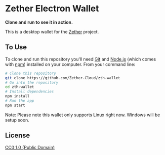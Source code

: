 # Zether Electron Wallet

**Clone and run to see it in action.**

This is a desktop wallet for the [Zether](https://zether.org/) project.

## To Use

To clone and run this repository you'll need [Git](https://git-scm.com) and [Node.js](https://nodejs.org/en/download/) (which comes with [npm](http://npmjs.com)) installed on your computer. From your command line:

```bash
# Clone this repository
git clone https://github.com/Zether-Cloud/zth-wallet
# Go into the repository
cd zth-wallet
# Install dependencies
npm install
# Run the app
npm start
```

Note: Please note this wallet only supports Linux right now.  Windows will be setup soon.

## License

[CC0 1.0 (Public Domain)](LICENSE.md)
